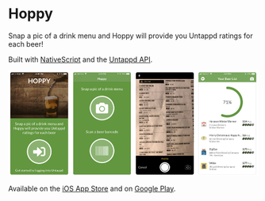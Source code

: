 # Hoppy

Snap a pic of a drink menu and Hoppy will provide you Untappd ratings for each beer!

Built with [NativeScript](https://www.nativescript.org/) and the [Untappd API](https://untappd.com/api/docs).

![hoppy screens](readme.png)

Available on the [iOS App Store](https://itunes.apple.com/us/app/hoppy-discover-beer-ratings/id1406526158?ls=1&mt=8) and on [Google Play]().
